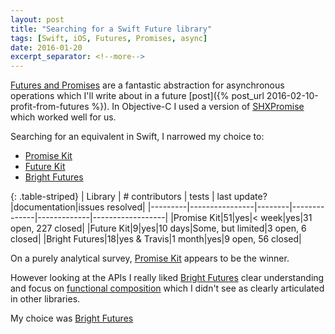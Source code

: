 ```yaml
---
layout: post
title: "Searching for a Swift Future library"
tags: [Swift, iOS, Futures, Promises, async]
date: 2016-01-20
excerpt_separator: <!--more-->
---
```

[Futures and Promises](https://en.wikipedia.org/wiki/Futures_and_promises) are a fantastic abstraction for asynchronous operations which I'll write about in a future [post]({% post_url 2016-02-10-profit-from-futures %}). In Objective-C I used a version of [SHXPromise](https://github.com/MSNexploder/SHXPromise) which worked well for us.

Searching for an equivalent in Swift, I narrowed my choice to:

* [Promise Kit](http://promisekit.org)
* [Future Kit](https://github.com/FutureKit/FutureKit)
* [Bright Futures](https://github.com/Thomvis/BrightFutures)
<!--more-->

{: .table-striped}
| Library | # contributors | tests  | last update? |documentation|issues resolved|
|---------|----------------|--------|--------------|-------------|------------------|
|Promise Kit|51|yes|< week|yes|31 open, 227 closed|
|Future Kit|9|yes|10 days|Some, but limited|3 open, 6 closed|
|Bright Futures|18|yes & Travis|1 month|yes|9 open, 56 closed|

On a purely analytical survey, [Promise Kit](http://promisekit.org) appears to be the winner.

However looking at the APIs I really liked [Bright Futures](https://github.com/Thomvis/BrightFutures) clear understanding and focus on [functional composition](https://github.com/Thomvis/BrightFutures#functional-composition) which I didn't see as clearly articulated in other libraries.

My choice was [Bright Futures](https://github.com/Thomvis/BrightFutures)
